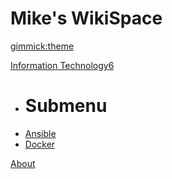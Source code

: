<!--
  -- Name of your wiki
  -- Do NOT remove the leading `#` character.
  -->

# Mike's WikiSpace


<!--
  -- Default theme
  -- (Read: http://dynalon.github.io/mdwiki/#!customizing.md#Theme_chooser)
  -->

[gimmick:theme](slate)


<!--
  -- Navigation
  -- (Read: http://dynalon.github.io/mdwiki/#!quickstart.md#Adding_a_navigation)
  -->
[Information Technology6]()

  * # Submenu
  * [Ansible](pages/ansible.md)
  * [Docker](pages/docker.md)

<!-- [Technology]()
  # CryptoCurrency
  * [CryptoCurrency Mining](pages/btcmining.md)
  - - - -
  # 3D Printing
  * [3D Printing](pages/3dprinting.md)
  - - - -
  # Other
  * [Retro Computing](pages/retrocomputing.md)
  * [MIDI Synths](pages/midi.md)

[Gaming]()
  # MMO's
  * [Warframe](pages/warframe.md) -->

[About](pages/about.md)
<!-- [Download](pages/download.md) -->

<!-- A more complex navigation example: ----------------------------------------

[Menu Item 1]()

  * # SubMenu Heading 1
  * [SubMenu Item 1](pages/subitem1.md)
  * [SubMenu Item 2](pages/subitem2.md)
  - - - -
  * # SubMenu Heading 2
  * [SubMenu Item 3](pages/subitem3.md)
  - - - -
  * # SubMenu Heading 3
  * [SubMenu Item 3](pages/subitem3.md)

[Menu Item 2](pages/item2.md)

[Menu Item 3](pages/item3.md)

---------------------------------------------------------------------------- -->

<!--
  -- Change the Language
  -- Could be useful when there's more than one language wiki.
  -->

<!--
[Change the Language]()

  * [English (United States)](/en_US/)
  * [English (United Kingdom)](/en_GB/)
  * [Italian](/it/)
-->

<!--
  -- Let the user choose a theme
  -- (Read: http://dynalon.github.io/mdwiki/#!quickstart.md#Adding_a_navigation)
  -->


<!-- [gimmick:themechooser](Choose theme) -->

